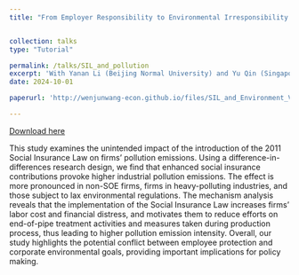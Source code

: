 ```yaml
---
title: "From Employer Responsibility to Environmental Irresponsibility: Unintended Effects of Social Insurance Law on Pollution Emissions"


collection: talks
type: "Tutorial"

permalink: /talks/SIL_and_pollution
excerpt: 'With Yanan Li (Beijing Normal University) and Yu Qin (Singapore National University)'
date: 2024-10-01

paperurl: 'http://wenjunwang-econ.github.io/files/SIL_and_Environment_V35_GitHub.pdf'

---
```

[Download here](http://wenjunwang-econ.github.io/files/SIL_and_Environment_V35_GitHub.pdf)

This study examines the unintended impact of the introduction of the 2011 Social Insurance Law on firms’ pollution emissions. Using a difference-in-differences research design, we find that enhanced social insurance contributions provoke higher industrial pollution emissions. The effect is more pronounced in non-SOE firms, firms in heavy-polluting industries, and those subject to lax environmental regulations. The mechanism analysis reveals that the implementation of the Social Insurance Law increases firms’ labor cost and financial distress, and motivates them to reduce efforts on end-of-pipe treatment activities and measures taken during production process, thus leading to higher pollution emission intensity. Overall, our study highlights the potential conflict between employee protection and corporate environmental goals, providing important implications for policy making.



